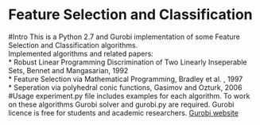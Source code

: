 # Feature Selection and Classification 
#Intro
This is a Python 2.7 and Gurobi implementation of some Feature Selection and Classification algorithms.  
Implemented algorithms and related papers:  
    * Robust Linear Programming Discrimination of Two Linearly Inseperable Sets, Bennet and Mangasarian, 1992  
    * Feature Selection via Mathematical Programming, Bradley et al. , 1997  
    * Seperation via polyhedral conic functions, Gasimov and Ozturk, 2006
#Usage
experiment.py file includes examples for each algorithm. 
To work on these algorithms Gurobi solver and gurobi.py are required. Gurobi licence is free for students and academic researchers.
[Gurobi website](http://www.gurobi.com/ "Gurobi")
